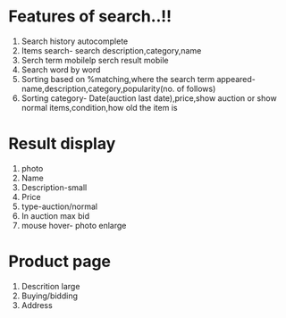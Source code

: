 # Features of search..!!
1. Search history autocomplete
2. Items search- search	description,category,name
3. Serch term mobilelp serch result mobile
4. Search word by word
5. Sorting based on %matching,where the search term appeared-name,description,category,popularity(no. of follows)
6. Sorting category- Date(auction last date),price,show auction or show normal items,condition,how old the item is


# Result display
1. photo
2. Name
3. Description-small
4. Price
5. type-auction/normal
6. In auction max bid
7. mouse hover- photo enlarge



# Product page
1. Descrition large
2. Buying/bidding
3. Address


